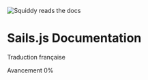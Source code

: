 ![Squiddy reads the docs](http://sailsjs.org/images/squidford_swimming.png)

# Sails.js Documentation
Traduction française

Avancement 0% 
